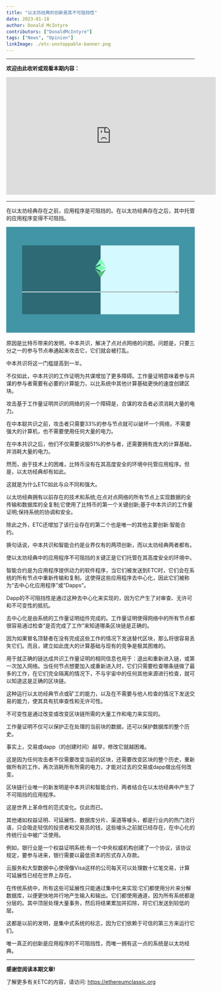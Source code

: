 ```yaml
---
title: "以太坊经典的创新是其不可阻挡性"
date: 2023-01-18
author: Donald McIntyre
contributors: ["DonaldMcIntyre"]
tags: ["News", "Opinion"]
linkImage: ./etc-unstoppable-banner.png
---
```


---
**欢迎由此收听或观看本期内容：**

<iframe width="560" height="315" src="https://www.youtube.com/embed/7D613eZK3s4" title="YouTube video player" frameborder="0" allow="accelerometer; autoplay; clipboard-write; encrypted-media; gyroscope; picture-in-picture" allowfullscreen></iframe>

---

在以太坊经典存在之前，应用程序是可阻挡的。在以太坊经典存在之后，其中托管的应用程序变得不可阻挡。

![ETC不可停止性应用就是创新](./etc-unstoppable-banner.png)

原因是比特币带来的发明，中本共识，解决了点对点网络的问题。问题是，只要三分之一的参与节点串通起来攻击它，它们就会被打乱。

中本共识将这一门槛提高到一半。

不仅如此，中本共识的工作证明为共谋增加了更多障碍。工作量证明意味着参与共谋的参与者需要有必要的计算能力，以比系统中其他计算基础更快的速度创建区块。

攻击基于工作量证明共识的网络的另一个障碍是，合谋的攻击者必须消耗大量的电力。

在中本聪共识之前，攻击者只需要33%的参与节点就可以破坏一个网络，不需要强大的计算机，也不需要使用任何大量的电力。

在中本共识之后，他们不仅需要说服51%的参与者，还需要拥有庞大的计算基础，并消耗大量的电力。

然而，由于技术上的困难，比特币没有在其高度安全的环境中托管应用程序。但是，以太坊经典却有如此。

这就是为什么ETC如此与众不同和强大。

以太坊经典拥有以前存在的技术和系统;在点对点网络的所有节点上实现数据的全传输和数据库的全复制;它使用了比特币的第一个关键创新;基于中本共识的工作量证明;保持系统的协调和安全。

除此之外，ETC还增加了该行业存在的第二个也是唯一的其他主要创新:智能合约。

换句话说，中本共识和智能合约是业界仅有的两项创新，而以太坊经典两者都有。

使以太坊经典中的应用程序不可阻挡的关键正是它们托管在其高度安全的环境中。

智能合约是为应用程序提供动力的软件程序，当它们被发送到ETC时，它们会在系统的所有节点中重新传输和复制。这使得这些应用程序去中心化，因此它们被称为“去中心化应用程序”或“Dapps”。

Dapp的不可阻挡性是通过这种去中心化来实现的，因为它产生了对审查、无许可和不可变性的抵抗。

去中心化是由系统的工作量证明组件完成的。工作量证明使得网络中的所有节点都很容易通过检查“是否完成了工作”来知道哪条区块链是正确的。

因为如果冒名顶替者在没有完成这些工作的情况下发送替代区块，那么将很容易丢失它们。而且，建立如此庞大的计算基础与现有的竞争是极其困难的。

用于就正确的链达成共识工作量证明的相同信息也用于：退出和重新进入链，或第一次加入网络。当任何节点想要加入或重新进入时，它们只需要检查哪条链做了最多的工作，在它们完全隔离的情况下，不与宇宙中的任何其他来源进行检查，就可以知道这是正确的区块链。

这种运行以太坊经典节点或矿工的能力，以及在不需要与他人检查的情况下发送交易的能力，使其具有抗审查性和无许可性。

不可变性是通过改变或改变区块链所需的大量工作和电力来实现的。

工作量证明不仅可以保护正在处理的当前块的数据，还可以保护数据库的整个历史。

事实上，交易或dapp（的创建时间）越早，修改它就越困难。

这是因为任何攻击者不仅需要改变当前的区块，还需要改变区块的整个历史，重新做所有的工作，再次消耗所有所需的电力，才能对过去的交易或dapp做出任何改变。

区块链行业唯一的新发明是中本共识和智能合约，两者结合在以太坊经典中产生了不可阻挡的应用程序。

这是世界上革命性的范式变化。仅此而已。

其他诸如权益证明、可延展性、数据库分片、渠道等噱头，都是行业内的热门流行语，只会吸走轻信的投资者和交易员的钱，这些噱头之前就已经存在，在中心化的传统行业中被广泛使用。

例如，银行业是一个权益证明系统:有一个中央权威机构创建了一个协议，该协议规定，要参与进来，银行需要以最低资本的形式存入存款。

云服务和大型数据中心使得像Visa这样的公司每天可以处理数十亿笔交易，计算可延展性已经在世界上存在。

在传统系统中，所有这些可延展性只能通过集中化来实现:它们都使用分片来分解数据库，以便更快地并行地产生输入和输出。它们都使用通道，因为所有系统都是分层的。其中顶层处理大量事务，然后将结果累加并扣除，将它们发送到较低的层。

这都是以前的发明，是集中式系统的标志，因为它们依赖于可信的第三方来运行它们。

唯一真正的创新是应用程序的不可阻挡性，而唯一拥有这一点的系统是以太坊经典。

---

**感谢您阅读本期文章!**

了解更多有关ETC的内容，请访问: https://ethereumclassic.org
